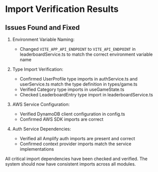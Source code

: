 # Import Verification Results

## Issues Found and Fixed

1. Environment Variable Naming:
   - Changed `VITE_APP_API_ENDPOINT` to `VITE_API_ENDPOINT` in leaderboardService.ts to match the correct environment variable name

2. Type Import Verification:
   - Confirmed UserProfile type imports in authService.ts and userService.ts match the type definition in types/game.ts
   - Verified Category type imports in useGameState.ts
   - Checked LeaderboardEntry type import in leaderboardService.ts

3. AWS Service Configuration:
   - Verified DynamoDB client configuration in config.ts
   - Confirmed AWS SDK imports are correct

4. Auth Service Dependencies:
   - Verified all Amplify auth imports are present and correct
   - Confirmed context provider imports match the service implementations

All critical import dependencies have been checked and verified. The system should now have consistent imports across all modules.